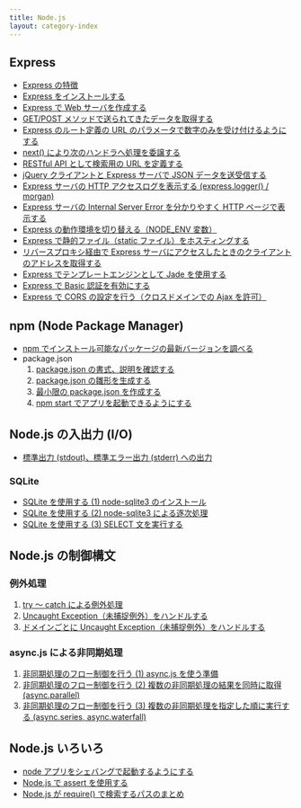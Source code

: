 ```yaml
---
title: Node.js
layout: category-index
---
```


Express
----
- [Express の特徴](express/features.html)
- [Express をインストールする](express/install.html)
- [Express で Web サーバを作成する](express/web-server.html)
- [GET/POST メソッドで送られてきたデータを取得する](express/handle-get-and-post-data.html)
- [Express のルート定義の URL のパラメータで数字のみを受け付けるようにする](express/regexp-in-routing.html)
- [next() により次のハンドラへ処理を委譲する](express/next.html)
- [RESTful API として検索用の URL を定義する](express/url-for-search.html)
- [jQuery クライアントと Express サーバで JSON データを送受信する](express/exchange-json.html)
- [Express サーバの HTTP アクセスログを表示する (express.logger() / morgan)](express/access-log.html)
- [Express サーバの Internal Server Error を分かりやすく HTTP ページで表示する](express/internal-server-error.html)
- [Express の動作環境を切り替える（NODE_ENV 変数）](express/switch-env.html)
- [Express で静的ファイル（static ファイル）をホスティングする](express/static-file.html)
- [リバースプロキシ経由で Express サーバにアクセスしたときのクライアントのアドレスを取得する](express/reverse-proxy-addr.html)
- [Express でテンプレートエンジンとして Jade を使用する](express/jade-with-express.html)
- [Express で Basic 認証を有効にする](express/basic-authentication.html)
- [Express で CORS の設定を行う（クロスドメインでの Ajax を許可）](express/cors.html)

npm (Node Package Manager)
---
- [npm でインストール可能なパッケージの最新バージョンを調べる](npm/package-version.html)
- package.json
  1. [package.json の書式、説明を確認する](npm/package-json1.html)
  1. [package.json の雛形を生成する](npm/package-json2.html)
  1. [最小限の package.json を作成する](npm/package-json3.html)
  1. [npm start でアプリを起動できるようにする](npm/package-json4.html)

Node.js の入出力 (I/O)
----
* [標準出力 (stdout)、標準エラー出力 (stderr) への出力](io.html)

### SQLite

* [SQLite を使用する (1) node-sqlite3 のインストール](io/sqlite1.html)
* [SQLite を使用する (2) node-sqlite3 による逐次処理](io/sqlite2.html)
* [SQLite を使用する (3) SELECT 文を実行する](io/sqlite3.html)

Node.js の制御構文
----

### 例外処理
1. [try ～ catch による例外処理](exception/try-and-catch.html)
1. [Uncaught Exception（未捕捉例外）をハンドルする](exception/uncaught-exception.html)
1. [ドメインごとに Uncaught Exception（未捕捉例外）をハンドルする](exception/domain-for-exception.html)

### async.js による非同期処理
1. [非同期処理のフロー制御を行う (1) async.js を使う準備](async-js1.html)
1. [非同期処理のフロー制御を行う (2) 複数の非同期処理の結果を同時に取得 (async.parallel)](async-js2.html)
1. [非同期処理のフロー制御を行う (3) 複数の非同期処理を指定した順に実行する (async.series, async.waterfall)](async-js3.html)

Node.js いろいろ
----
- [node アプリをシェバングで起動するようにする](shebang.html)
- [Node.js で assert を使用する](assert.html)
- [Node.js が require() で検索するパスのまとめ](require.html)

